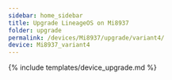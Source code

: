 ```yaml
---
sidebar: home_sidebar
title: Upgrade LineageOS on Mi8937
folder: upgrade
permalink: /devices/Mi8937/upgrade/variant4/
device: Mi8937_variant4
---
```

{% include templates/device_upgrade.md %}
